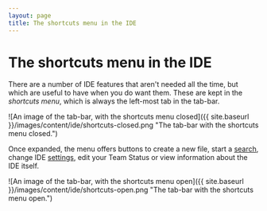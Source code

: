 ```yaml
---
layout: page
title: The shortcuts menu in the IDE
---
```


The shortcuts menu in the IDE
=============================

There are a number of IDE features that aren't needed all the time,
but which are useful to have when you do want them.
These are kept in the *shortcuts menu*, which is always the left-most tab in the tab-bar.

![An image of the tab-bar, with the shortcuts menu closed]({{ site.baseurl }}/images/content/ide/shortcuts-closed.png "The tab-bar with the shortcuts menu closed.")

Once expanded, the menu offers buttons to create a new file,
start a [search](/docs/IDE/finding_things),
change IDE [settings](/docs/IDE/user_settings),
edit your Team Status or view information about the IDE itself.

![An image of the tab-bar, with the shortcuts menu open]({{ site.baseurl }}/images/content/ide/shortcuts-open.png "The tab-bar with the shortcuts menu open.")
